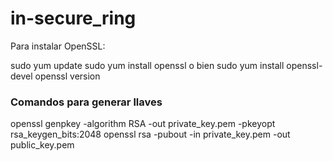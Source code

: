 # in-secure_ring

Para instalar OpenSSL:

sudo yum update
sudo yum install openssl o bien sudo yum install openssl-devel
openssl version

### Comandos para generar llaves 
openssl genpkey -algorithm RSA -out private_key.pem -pkeyopt rsa_keygen_bits:2048
openssl rsa -pubout -in private_key.pem -out public_key.pem